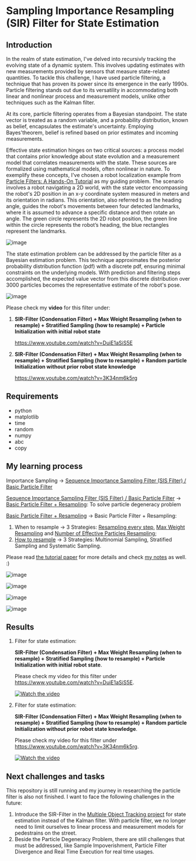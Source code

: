 # Sampling Importance Resampling (SIR) Filter for State Estimation

## Introduction

In the realm of state estimation, I've delved into recursivly tracking the evolving state of a dynamic system. This involves updating estimates with new measurements provided by sensors that measure state-related quantities. To tackle this challenge, I have used particle filtering, a technique that has proven its power since its emergence in the early 1990s. Particle filtering stands out due to its versatility in accommodating both linear and nonlinear process and measurement models, unlike other techniques such as the Kalman filter.

At its core, particle filtering operates from a Bayesian standpoint. The state vector is treated as a random variable, and a probability distribution, known as belief, encapsulates the estimate's uncertainty. Employing Bayes'theorem, belief is refined based on prior estimates and incoming measurements.

Effective state estimation hinges on two critical sources: a process model that contains prior knowledge about state evolution and a measurement model that correlates measurements with the state. These sources are formalized using mathematical models, often nonlinear in nature. To exemplify these concepts, I've chosen a robot localization example from [Particle Filters: A Hands-On Tutorial](https://www.mdpi.com/1424-8220/21/2/438) as my guiding problem. The scenario involves a robot navigating a 2D world, with the state vector encompassing the robot's 2D position in an x-y coordinate system measured in meters and its orientation in radians. This orientation, also referred to as the heading angle, guides the robot's movements between four detected landmarks, where it is assumed to advance a specific distance and then rotate an angle. The green circle represents the 2D robot position, the green line within the circle represents the robot’s heading, the blue rectangles represent the landmarks.

![image](https://github.com/1996JCZhou/Sampling-Importance-Resampling--SIR--Filter-for-State-Estimation/blob/master/images%20for%20Readme/world.PNG)

The state estimation problem can be addressed by the particle filter as a Bayesian estimation problem. This technique approximates the posterior probability distribution function (pdf) with a discrete pdf, ensuring minimal constraints on the underlying models. With prediction and filtering steps accomplished, the expected value vector from this discrete distribution over 3000 particles becomes the representative estimate of the robot's pose.

![image](https://github.com/1996JCZhou/Sampling-Importance-Resampling--SIR--Filter-for-State-Estimation/blob/master/images%20for%20Readme/result.PNG)

Please check my **video** for this filter under:

1. **SIR-Filter (Condensation Filter) + Max Weight Resampling (when to resample) + Stratified Sampling (how to resample) +
   Particle Initialization with initial robot state**

   https://www.youtube.com/watch?v=DuiE1aSiS5E

2. **SIR-Filter (Condensation Filter) + Max Weight Resampling (when to resample) + Stratified Sampling (how to resample) + Random particle Initialization without prior robot state knowledge**

   https://www.youtube.com/watch?v=3K34nm6k5rg

## Requirements

- python
- matplotlib
- time
- random
- numpy
- abc
- copy

## My learning process

Importance Sampling → [Sequence Importance Sampling Filter (SIS Filter) / Basic Particle Filter](https://github.com/1996JCZhou/Sampling-Importance-Resampling--SIR--Filter-for-State-Estimation/blob/master/particle_filter_base.py)

[Sequence Importance Sampling Filter (SIS Filter) / Basic Particle Filter](https://github.com/1996JCZhou/Sampling-Importance-Resampling--SIR--Filter-for-State-Estimation/blob/master/particle_filter_base.py) → [Basic Particle Filter + Resampling](https://github.com/1996JCZhou/Sampling-Importance-Resampling--SIR--Filter-for-State-Estimation/blob/master/particle_filter_sir.py): To solve particle degeneracy problem

[Basic Particle Filter + Resampling](https://github.com/1996JCZhou/Sampling-Importance-Resampling--SIR--Filter-for-State-Estimation/blob/master/particle_filter_sir.py) → Basic Particle Filter + Resampling:

1. When to resample → 3 Strategies: [Resampling every step](https://github.com/1996JCZhou/Sampling-Importance-Resampling--SIR--Filter-for-State-Estimation/blob/master/particle_filter_sir.py), [Max Weight Resampling](https://github.com/1996JCZhou/Sampling-Importance-Resampling--SIR--Filter-for-State-Estimation/blob/master/particle_filter_max_weight_resampling.py) and [Number of Effective Particles Resampling](https://github.com/1996JCZhou/Sampling-Importance-Resampling--SIR--Filter-for-State-Estimation/blob/master/particle_filter_nepr.py);
2. [How to resample](https://github.com/1996JCZhou/Sampling-Importance-Resampling--SIR--Filter-for-State-Estimation/blob/master/resampling_algos.py) → 3 Strategies: Multinomial Sampling, Stratified Sampling and Systematic Sampling.

Please read [the tutorial paper](https://www.mdpi.com/1424-8220/21/2/438) for more details and check [my notes](https://github.com/1996JCZhou/Sampling-Importance-Resampling--SIR--Filter-for-State-Estimation/tree/master/Notes) as well. :)

![image](https://github.com/1996JCZhou/Sampling-Importance-Resampling--SIR--Filter-for-State-Estimation/blob/master/images%20for%20Readme/Particle%20filter%2019.JPG)

![image](https://github.com/1996JCZhou/Sampling-Importance-Resampling--SIR--Filter-for-State-Estimation/blob/master/images%20for%20Readme/Particle%20filter%2020.JPG)

![image](https://github.com/1996JCZhou/Sampling-Importance-Resampling--SIR--Filter-for-State-Estimation/blob/master/images%20for%20Readme/Particle%20filter%2021.JPG)

![image](https://github.com/1996JCZhou/Sampling-Importance-Resampling--SIR--Filter-for-State-Estimation/blob/master/images%20for%20Readme/Particle%20filter%2022.JPG)

## Results

1. Filter for state estimation:

   **SIR-Filter (Condensation Filter) + Max Weight Resampling (when to resample) + Stratified Sampling (how to resample) +
   Particle Initialization with initial robot state**.

   Please check my video for this filter under https://www.youtube.com/watch?v=DuiE1aSiS5E.

   [![Watch the video](https://github.com/1996JCZhou/Sampling-Importance-Resampling--SIR--Filter-for-State-Estimation/blob/master/images%20for%20Readme/youtube2.PNG)](https://www.youtube.com/watch?v=DuiE1aSiS5E)

3. Filter for state estimation:

   **SIR-Filter (Condensation Filter) + Max Weight Resampling (when to resample) + Stratified Sampling (how to resample) + Random particle Initialization without prior robot state knowledge**.

   Please check my video for this filter under https://www.youtube.com/watch?v=3K34nm6k5rg.

   [![Watch the video](https://github.com/1996JCZhou/Sampling-Importance-Resampling--SIR--Filter-for-State-Estimation/blob/master/images%20for%20Readme/youtube2.PNG)](https://www.youtube.com/watch?v=3K34nm6k5rg)

## Next challenges and tasks

This repository is still running and my journey in researching the particle filter is also not finished. I want to face the following challenges in the future:
1. Introduce the SIR-Filter in the [Multiple Object Tracking project](https://github.com/1996JCZhou/Multiple-Objects-Tracking) for state estimation instead of the Kalman filter. With particle filter, we no longer need to limit ourselves to linear process and measurement models for pedestrains on the street.
2. Beside the Particle Degeneracy Problem, there are still challenges that must be addressed, like Sample Impoverishment, Particle Filter Divergence and Real Time Execution for real time usages.
